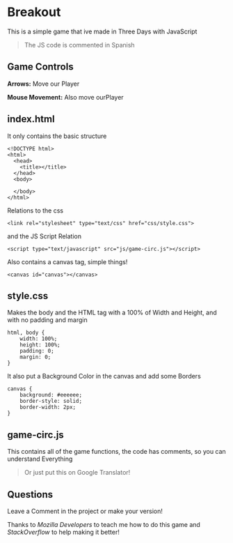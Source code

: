 # Breakout
This is a simple game that ive made in Three Days with JavaScript
> The JS code is commented in Spanish

## Game Controls
**Arrows:** Move our Player

**Mouse Movement:** Also move ourPlayer

## index.html
It only contains the basic structure
```
<!DOCTYPE html>
<html>
  <head>
    <title></title>
  </head>
  <body>
  
  </body>
</html>
```
Relations to the css 
```
<link rel="stylesheet" type="text/css" href="css/style.css">
```
and the JS Script Relation
```
<script type="text/javascript" src="js/game-circ.js"></script>
```
Also contains a canvas tag, simple things!
```
<canvas id="canvas"></canvas>
```

## style.css
Makes the body and the HTML tag with a 100% of Width and Height, and with no padding and margin
```
html, body {
    width: 100%;
    height: 100%;
    padding: 0;
    margin: 0;
}
```
It also put a Background Color in the canvas and add some Borders
```
canvas { 
    background: #eeeeee;
    border-style: solid;
    border-width: 2px;
}
```

## game-circ.js

This contains all of the game functions, the code has comments, so you can understand Everything 
> Or just put this on Google Translator!

## Questions

Leave a Comment in the project or make your version!

Thanks to *Mozilla Developers* to teach me how to do this game and *StackOverflow* to help making it better!
